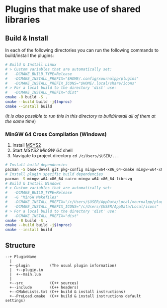 # Plugins that make use of shared libraries

## Build & Install

In each of the following directories you can run the following commands to build/install the plugins:

```sh
# Build & Install Linux
# > Custom variables that are automatically set:
#   -DCMAKE_BUILD_TYPE=Release
#   -DCMAKE_INSTALL_PREFIX="$HOME/.config/xournalpp/plugins"
#   -DCMAKE_INSTALL_PREFIX_ICONS="$HOME/.local/share/icons"
# > For a local build to the directory 'dist' use:
#   -DCMAKE_INSTALL_PREFIX="dist"
cmake -B build -S .
cmake --build build -j$(nproc)
cmake --install build
```

(*It is also possible to run this in this directory to build/install all of them at the same time*)

### MinGW 64 Cross Compilation (Windows)

1. Install [MSYS2](https://www.msys2.org/)
2. Start *MSYS2 MinGW 64* shell
3. Navigate to project directory `cd /c/Users/$USER/...`

```sh
# Install build dependencies
pacman -S base-devel git pkg-config mingw-w64-x86_64-cmake mingw-w64-x86_64-lua mingw-w64-x86_64-toolchain
# Install plugin specific build dependencies
pacman -S mingw-w64-x86_64-cairo mingw-w64-x86_64-librsvg
# Build & Install Windows
# > Custom variables that are automatically set:
#   -DCMAKE_BUILD_TYPE=Release
#   -G "MinGW Makefiles"
#   -DCMAKE_INSTALL_PREFIX="/c/Users/$USER/AppData/Local/xournalpp/plugins"
#   -DCMAKE_INSTALL_PREFIX_ICONS="/c/Users/$USER/AppData/Local/icons"
# > For a local build to the directory 'dist' use:
#   -DCMAKE_INSTALL_PREFIX="dist"
cmake -B build -S .
cmake --build build -j$(nproc)
cmake --install build
```

## Structure

```text
--+ PluginName
  |
  +--plugin         (The usual plugin information)
  |  +--plugin.in
  |  +--main.lua
  |
  +--src            (C++ sources)
  +--include        (C++ headers)
  +--CMakeLists.txt (C++ build & install instructions)
  +--PreLoad.cmake  (C++ build & install instructions default settings)
```
